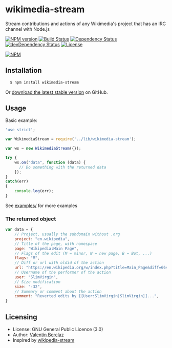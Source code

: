 wikimedia-stream
======
Stream contributions and actions of any Wikimedia's project that has an IRC channel with Node.js

[![NPM version](https://badge.fury.io/js/wikimedia-stream.png)](http://badge.fury.io/js/wikimedia-stream)
[![Build Status](https://api.travis-ci.org/ValentinBrclz/wikimedia-stream.png)](http://travis-ci.org/ValentinBrclz/wikimedia-stream)
[![Dependency Status](https://img.shields.io/david/ValentinBrclz/wikimedia-stream.svg?style=flat)](https://david-dm.org/ValentinBrclz/wikimedia-stream#info=Dependencies)
[![devDependency Status](https://img.shields.io/david/dev/ValentinBrclz/wikimedia-stream.svg?style=flat)](https://david-dm.org/ValentinBrclz/wikimedia-stream#info=devDependencies)
[![License](https://img.shields.io/badge/license-GPLv3-blue.svg?style=flat)](http://opensource.org/licenses/GPL-3.0)

[![NPM](https://nodei.co/npm/wikimedia-stream.png?downloads=true&downloadRank=true)](https://nodei.co/npm/wikimedia-stream/)

## Installation
``` bash
  $ npm install wikimedia-stream
```

Or [download the latest stable version](https://github.com/ValentinBrclz/wikimedia-stream/releases) on GitHub.

## Usage

Basic example:
```javascript
'use strict';

var WikimediaStream = require('../lib/wikimedia-stream');

var ws = new WikimediaStream({});

try {
	ws.on("data", function (data) {
	  // Do something with the returned data
	});
}
catch(err)
{
	console.log(err);
}
```
See [examples/](https://github.com/ValentinBrclz/wikimedia-stream/blob/master/examples/) for more examples

### The returned object
```javascript
var data = {
	// Project, usually the subdomain without .org
	project: "en.wikipedia",
	// Title of the page, with namespace
	page: "Wikipedia:Main Page",
	// Flags of the edit (M = minor, N = new page, B = Bot, ...)
	flags: "M",
	// Diff or url with oldid of the action
	url: "https://en.wikipedia.org/w/index.php?title=Main_Page&diff=664887982&oldid=664887812",
	// Username of the performer of the action
	user: "SlimVirgin",
	// Size modification
	size: "-32",
	// Summary or comment about the action
	comment: "Reverted edits by [[User:SlimVirgin|SlimVirgin]]...",
}
```

## Licensing
* License: GNU General Public Licence (3.0)
* Author: [Valentin Berclaz](https://github.com/ValentinBrclz)
* Inspired by [wikipedia-stream](https://github.com/arscan/wikipedia-stream)
